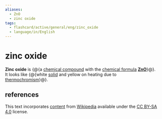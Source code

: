 ```yaml
---
aliases:
  - ZnO
  - zinc oxide
tags:
  - flashcard/active/general/eng/zinc_oxide
  - language/in/English
---
```


# zinc oxide

__Zinc oxide__ is {@{a [chemical compound](chemical%20compound.md) with the [chemical formula](chemical%20formula.md) __[Zn](zinc.md)[O](oxygen.md)__}@}. It looks like {@{white [solid](solid.md) and yellow on heating due to [thermochromism](theromochromism.md)}@}. <!--SR:!2028-04-26,1437,350!2027-05-27,640,190-->

## references

This text incorporates [content](https://en.wikipedia.org/wiki/zinc_oxide) from [Wikipedia](Wikipedia.md) available under the [CC BY-SA 4.0](https://creativecommons.org/licenses/by-sa/4.0/) license.
